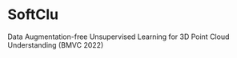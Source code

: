 # SoftClu
Data Augmentation-free Unsupervised Learning for 3D Point Cloud Understanding (BMVC 2022)
